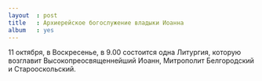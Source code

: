 ```yaml
---
layout  : post
title   : Архиерейское богослужение владыки Иоанна
album   : yes
---
```

11 октября, в Воскресенье, в 9.00 состоится одна Литургия, которую возглавит Высокопреосвященнейший Иоанн, Митрополит Белгородский и Старооскольский.
